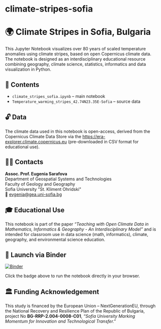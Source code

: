 # climate-stripes-sofia
# 🌍 Climate Stripes in Sofia, Bulgaria

This Jupyter Notebook visualizes over 80 years of scaled temperature anomalies using climate stripes, based on open Copernicus climate data. The notebook is designed as an interdisciplinary educational resource combining geography, climate science, statistics, informatics and data visualization in Python.

## 📂 Contents

- `climate_stripes_sofia.ipynb` – main notebook
- `Temperature_warming_stripes_42.74N23.35E-Sofia` – source data

## 🔓 Data

The climate data used in this notebook is open-access, derived from the Copernicus Climate Data Store via the https://era-explorer.climate.copernicus.eu (pre-downloaded in CSV format for educational use).

## 👩‍🏫 Contacts

**Assoc. Prof. Eugenia Sarafova**  
Department of Geospatial Systems and Technologies  
Faculty of Geology and Geography  
Sofia University "St. Kliment Ohridski"  
📧 evgenia@gea.uni-sofia.bg  

## 🎓 Educational Use

This notebook is part of the paper *“Teaching with Open Climate Data in Mathematics, Informatics & Geography - An Interdisciplinary Model”* and is intended for classroom use in data science (math, informatics), climate, geography, and environmental science education.

## 🚀 Launch via Binder

[![Binder](https://mybinder.org/badge_logo.svg)](https://mybinder.org/v2/gh/YOUR_USERNAME/climate-stripes-sofia/HEAD?filepath=climate_stripes_sofia.ipynb)

Click the badge above to run the notebook directly in your browser.

## 🏛️ Funding Acknowledgement

This study is financed by the European Union – NextGenerationEU, through the National Recovery and Resilience Plan of the Republic of Bulgaria, project No **BG-RRP-2.004-0008-C01**, *“Sofia University Marking Momentum for Innovation and Technological Transfer.”*
